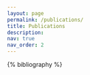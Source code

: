 ```yaml
---
layout: page
permalink: /publications/
title: Publications
description: 
nav: true
nav_order: 2
---
```


<!-- _pages/publications.md -->

<div class="publications">

{% bibliography %}

</div>
